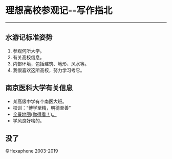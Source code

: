 # 理想​高校参观记--写作指北
-------
## 水游记标准姿势
1. 参观何所大学。
2. 有关高校信息。
3. 内部环境，包括建筑、地形、风水等。
4. 我很喜欢这所高校，努力学习考它。

## 南京医科大学有关信息
- 某高级中学有个南医大班。
- 校训：“博学至精，明德至善”
- [全景地图(你得看！)。](https://m.baidu.com/sf?atn=index&from_sf=1&frsrcid=28602&lid=8031121096450344665&ms=1&openapi=1&pd=xr&resource_id=5099&sa=pano_ala&sceneid=9ccbd399-f66d-4c5c-a715-66885b133053&tn=nohead&top=%7B%22sfhs%22%3A1%7D&tp=strong&word=%E5%8D%97%E4%BA%AC%E5%8C%BB%E7%A7%91%E5%A4%A7%E5%AD%A6%E5%85%A8%E6%99%AF%E5%9B%BE&xrkey=691680866297618406)
- 学风良好啥的。

## 没了
©Hexaphene 2003-2019